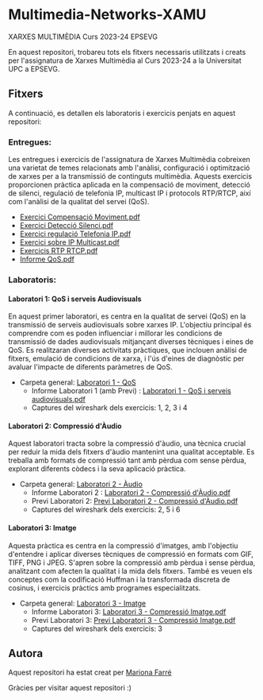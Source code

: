 # Multimedia-Networks-XAMU
XARXES MULTIMÈDIA Curs 2023-24 EPSEVG

En aquest repositori, trobareu tots els fitxers necessaris utilitzats i creats per l'assignatura de Xarxes Multimèdia al Curs 2023-24 a la Universitat UPC a EPSEVG.

## Fitxers
A continuació, es detallen els laboratoris i exercicis penjats en aquest repositori:

### Entregues:
Les entregues i exercicis de l'assignatura de Xarxes Multimèdia cobreixen una varietat de temes relacionats amb l'anàlisi, configuració i optimització de xarxes per a la transmissió de continguts multimèdia. Aquests exercicis proporcionen pràctica aplicada en la compensació de moviment, detecció de silenci, regulació de telefonia IP, multicast IP i protocols RTP/RTCP, així com l'anàlisi de la qualitat del servei (QoS).

- [Exercici Compensació Moviment.pdf](https://github.com/Mariona-FT/Multimedia-Networks-XAMU/blob/main/Entregues/Exercici%20Compensaci%C3%B3%20Moviment.pdf)
- [Exercici Detecció Silenci.pdf](https://github.com/Mariona-FT/Multimedia-Networks-XAMU/blob/main/Entregues/Exercici%20Detecci%C3%B3%20Silenci.pdf)
- [Exercici regulació Telefonia IP.pdf](https://github.com/Mariona-FT/Multimedia-Networks-XAMU/blob/main/Entregues/Exercici%20regulaci%C3%B3%20Telefonia%20IP.pdf)
- [Exercici sobre IP Multicast.pdf](https://github.com/Mariona-FT/Multimedia-Networks-XAMU/blob/main/Entregues/Exercici%20sobre%20IP%20Multicast.pdf)
- [Exercicis RTP RTCP.pdf](https://github.com/Mariona-FT/Multimedia-Networks-XAMU/blob/main/Entregues/Exercicis%20RTP%20RTCP.pdf)
- [Informe QoS.pdf](https://github.com/Mariona-FT/Multimedia-Networks-XAMU/blob/main/Entregues/Informe%20QoS.pdf)

### Laboratoris:

#### Laboratori 1: QoS i serveis Audiovisuals
En aquest primer laboratori, es centra en la qualitat de servei (QoS) en la transmissió de serveis audiovisuals sobre xarxes IP. L'objectiu principal és comprendre com es poden influenciar i millorar les condicions de transmissió de dades audiovisuals mitjançant diverses tècniques i eines de QoS. Es realitzaran diverses activitats pràctiques, que inclouen anàlisi de fitxers, emulació de condicions de xarxa, i l'ús d'eines de diagnòstic per avaluar l'impacte de diferents paràmetres de QoS.

- Carpeta general: [Laboratori 1 - QoS](https://github.com/Mariona-FT/Multimedia-Networks-XAMU/tree/main/Laboratoris/Laboratori%201-%20QoS)
  - Informe Laboratori 1 (amb Previ) : [Laboratori 1 - QoS i serveis audiovisuals.pdf](https://github.com/Mariona-FT/Multimedia-Networks-XAMU/blob/main/Laboratoris/Laboratori%201-%20QoS/Laboratori%201%20-%20QoS%20i%20serveis%20audiovisuals.pdf)
  -  Captures del wireshark dels exercicis: 1, 2, 3 i 4

#### Laboratori 2: Compressió d'Àudio
Aquest laboratori tracta sobre la compressió d'àudio, una tècnica crucial per reduir la mida dels fitxers d'àudio mantenint una qualitat acceptable. Es treballa amb formats de compressió tant amb pèrdua com sense pèrdua, explorant diferents còdecs i la seva aplicació pràctica.

- Carpeta general: [Laboratori 2 - Àudio](https://github.com/Mariona-FT/Multimedia-Networks-XAMU/tree/main/Laboratoris/Laboratori%202%20-%20%C3%80udio)
  - Informe Laboratori 2 : [Laboratori 2 - Compressió d'Àudio.pdf](https://github.com/Mariona-FT/Multimedia-Networks-XAMU/blob/main/Laboratoris/Laboratori%202%20-%20%C3%80udio/Laboratori%202%20-%20Compressi%C3%B3%20d'%C3%80udio.pdf)
  - Previ Laboratori 2: [Previ Laboratori 2 - Compressió d'Àudio.pdf ](https://github.com/Mariona-FT/Multimedia-Networks-XAMU/blob/main/Laboratoris/Laboratori%202%20-%20%C3%80udio/Previ%20Laboratori%202%20-%20Compressi%C3%B3%20d'%C3%80udio.pdf)
  -  Captures del wireshark dels exercicis: 2, 5 i 6
 

#### Laboratori 3: Imatge
Aquesta pràctica es centra en la compressió d'imatges, amb l'objectiu d'entendre i aplicar diverses tècniques de compressió en formats com GIF, TIFF, PNG i JPEG. S'apren sobre la compressió amb pèrdua i sense pèrdua, analitzant com afecten la qualitat i la mida dels fitxers. També es veuen els conceptes com la codificació Huffman i la transformada discreta de cosinus, i exercicis pràctics amb programes especialitzats.

- Carpeta general: [Laboratori 3 - Imatge](https://github.com/Mariona-FT/Multimedia-Networks-XAMU/tree/main/Laboratoris/Laboratori%203%20-%20Imatge)
  - Informe Laboratori 3: [Laboratori 3 - Compressió Imatge.pdf](https://github.com/Mariona-FT/Multimedia-Networks-XAMU/blob/main/Laboratoris/Laboratori%203%20-%20Imatge/Laboratori%203%20-%20Pr%C3%A0ctica%20Imatge.pdf)
  - Previ Laboratori 3: [Previ Laboratori 3 - Compressió Imatge.pdf ](https://github.com/Mariona-FT/Multimedia-Networks-XAMU/blob/main/Laboratoris/Laboratori%203%20-%20Imatge/Previ%20Laboratori%203%20-%20Compressi%C3%B3%20Imatge.pdf)
  -  Captures del wireshark dels exercicis: 3
 

## Autora

Aquest repositori ha estat creat per [Mariona Farré](https://github.com/Mariona-FT) 


Gràcies per visitar aquest repositori :)

